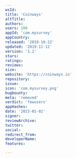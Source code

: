 ```yaml
---
wsId: 
title: 'Coinways'
altTitle: 
authors: 
users: 100
appId: 'com.mysurvey'
appCountry: 
released: '2019-10-22'
updated: '2019-11-12'
version: '1.2'
stars: 
ratings: 
reviews: 
size: 
website: 'https://coinways.io'
repository: 
issue: 
icon: 'com.mysurvey.png'
bugbounty: 
meta: 'removed'
verdict: 'fewusers'
appHashes: 
date: '2023-01-02'
signer: 
reviewArchive: 
twitter: 
social: 
redirect_from: 
developerName: 
features: 

---
```


